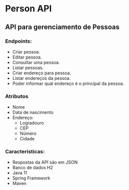 # Person API

 ## API para gerenciamento de Pessoas
 ### Endpoints:
  - Criar pessoa.
  - Editar pessoa.
  - Consultar uma pessoa.
  - Listar pessoas.
  - Criar endereço para pessoa.
  - Listar endereços da pessoa.
  - Poder informar qual endereço é o principal da pessoa.
  
  
 ### Atributos
  - Nome
  - Data de nascimento
  - Endereço:
    - Logradouro
    - CEP
    - Número
    - Cidade
    
 ### Características:
  - Respostas da API são em JSON
  - Banco de dados H2
  - Java 11
  - Spring Framework
  - Maven
